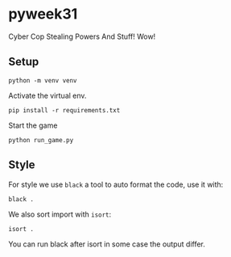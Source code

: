 # pyweek31
Cyber Cop Stealing Powers And Stuff! Wow!

## Setup

```
python -m venv venv
```

Activate the virtual env.

```
pip install -r requirements.txt
```

Start the game
```
python run_game.py
```

## Style

For style we use `black` a tool to auto format the code, use it with:
```
black .
```

We also sort import with `isort`:
```
isort .
```

You can run black after isort in some case the output differ.
